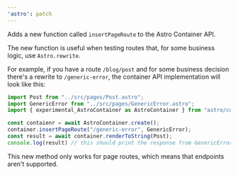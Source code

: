 ```yaml
---
'astro': patch
---
```


Adds a new function called `insertPageRoute` to the Astro Container API.

The new function is useful when testing routes that, for some business logic, use `Astro.rewrite`.

For example, if you have a route `/blog/post` and for some business decision there's a rewrite to `/generic-error`, the container API implementation will look like this:

```js
import Post from "../src/pages/Post.astro";
import GenericError from "../src/pages/GenericError.astro";
import { experimental_AstroContainer as AstroContainer } from "astro/contaer";

const contaienr = await AstroContainer.create();
container.insertPageRoute("/generic-error", GenericError);
const result = await container.renderToString(Post);
console.log(result) // this should print the response from GenericError.astro
```

This new method only works for page routes, which means that endpoints aren't supported.
